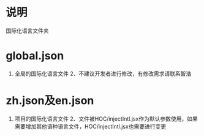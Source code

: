 # 说明
国际化语言文件夹

# global.json
1. 全局的国际化语言文件
2、不建议开发者进行修改，有修改需求请联系智浩

# zh.json及en.json
1. 项目的国际化语言文件
2、文件被HOC/injectIntl.jsx作为默认参数使用，如果需要增加其他语种语言文件，HOC/injectIntl.jsx也需要进行变更

